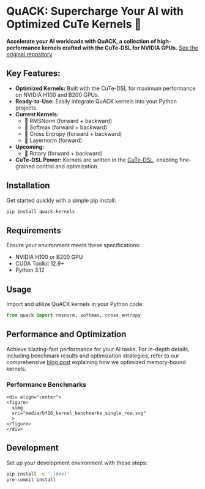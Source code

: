 # QuACK: Supercharge Your AI with Optimized CuTe Kernels 🦆

**Accelerate your AI workloads with QuACK, a collection of high-performance kernels crafted with the CuTe-DSL for NVIDIA GPUs.** [See the original repository](https://github.com/Dao-AILab/quack).

## Key Features:

*   **Optimized Kernels:** Built with the CuTe-DSL for maximum performance on NVIDIA H100 and B200 GPUs.
*   **Ready-to-Use:** Easily integrate QuACK kernels into your Python projects.
*   **Current Kernels:**
    *   🦆 RMSNorm (forward + backward)
    *   🦆 Softmax (forward + backward)
    *   🦆 Cross Entropy (forward + backward)
    *   🦆 Layernorm (forward)
*   **Upcoming:**
    *   🦆 Rotary (forward + backward)
*   **CuTe-DSL Power:** Kernels are written in the [CuTe-DSL](https://docs.nvidia.com/cutlass/media/docs/pythonDSL/cute_dsl_general/dsl_introduction.html), enabling fine-grained control and optimization.

## Installation

Get started quickly with a simple pip install:

```bash
pip install quack-kernels
```

## Requirements

Ensure your environment meets these specifications:

*   NVIDIA H100 or B200 GPU
*   CUDA Toolkit 12.9+
*   Python 3.12

## Usage

Import and utilize QuACK kernels in your Python code:

```python
from quack import rmsnorm, softmax, cross_entropy
```

## Performance and Optimization

Achieve blazing-fast performance for your AI tasks.  For in-depth details, including benchmark results and optimization strategies, refer to our comprehensive [blog post](media/2025-07-10-membound-sol.md) explaining how we optimized memory-bound kernels.

### Performance Benchmarks

```
<div align="center">
<figure>
  <img
  src="media/bf16_kernel_benchmarks_single_row.svg"
  >
</figure>
</div>
```

## Development

Set up your development environment with these steps:

```bash
pip install -e '.[dev]'
pre-commit install
```